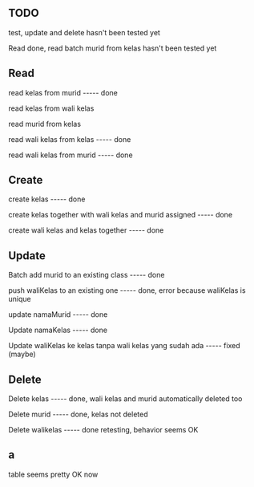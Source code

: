 ## TODO

test, update and delete hasn't been tested yet

Read done, read batch murid from kelas hasn't been tested yet

## Read

read kelas from murid ----- done

read kelas from wali kelas

read murid from kelas

read wali kelas from kelas ----- done

read wali kelas from murid ----- done


## Create
create kelas ----- done

create kelas together with wali kelas and murid assigned ----- done

create wali kelas and kelas together ----- done


## Update


Batch add murid to an existing class ----- done

push waliKelas to an existing one ----- done, error because waliKelas is unique

update namaMurid ----- done



Update namaKelas ----- done

Update waliKelas ke kelas tanpa wali kelas yang sudah ada ----- fixed (maybe)

## Delete

Delete kelas ----- done, wali kelas and murid automatically deleted too

Delete murid ----- done, kelas not deleted

Delete walikelas ----- done retesting, behavior seems OK

## a

table seems pretty OK now